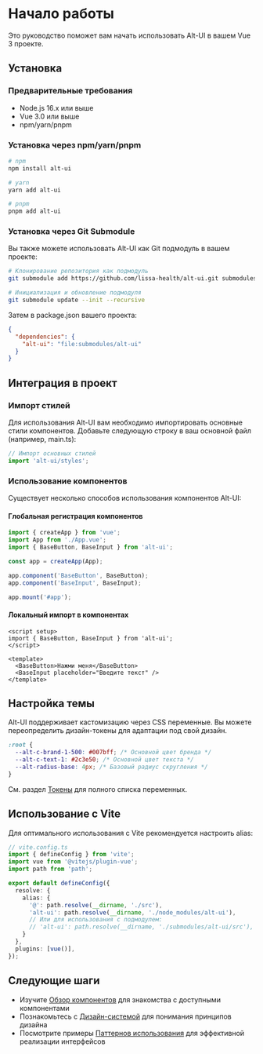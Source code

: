# Начало работы

Это руководство поможет вам начать использовать Alt-UI в вашем Vue 3 проекте.

## Установка

### Предварительные требования
- Node.js 16.x или выше
- Vue 3.0 или выше
- npm/yarn/pnpm

### Установка через npm/yarn/pnpm

```bash
# npm
npm install alt-ui

# yarn
yarn add alt-ui

# pnpm
pnpm add alt-ui
```

### Установка через Git Submodule

Вы также можете использовать Alt-UI как Git подмодуль в вашем проекте:

```bash
# Клонирование репозитория как подмодуль
git submodule add https://github.com/lissa-health/alt-ui.git submodules/alt-ui

# Инициализация и обновление подмодуля
git submodule update --init --recursive
```

Затем в package.json вашего проекта:

```json
{
  "dependencies": {
    "alt-ui": "file:submodules/alt-ui"
  }
}
```

## Интеграция в проект

### Импорт стилей

Для использования Alt-UI вам необходимо импортировать основные стили компонентов. Добавьте следующую строку в ваш основной файл (например, main.ts):

```typescript
// Импорт основных стилей
import 'alt-ui/styles';
```

### Использование компонентов

Существует несколько способов использования компонентов Alt-UI:

#### Глобальная регистрация компонентов

```typescript
import { createApp } from 'vue';
import App from './App.vue';
import { BaseButton, BaseInput } from 'alt-ui';

const app = createApp(App);

app.component('BaseButton', BaseButton);
app.component('BaseInput', BaseInput);

app.mount('#app');
```

#### Локальный импорт в компонентах

```vue
<script setup>
import { BaseButton, BaseInput } from 'alt-ui';
</script>

<template>
  <BaseButton>Нажми меня</BaseButton>
  <BaseInput placeholder="Введите текст" />
</template>
```

## Настройка темы

Alt-UI поддерживает кастомизацию через CSS переменные. Вы можете переопределить дизайн-токены для адаптации под свой дизайн.

```css
:root {
  --alt-c-brand-1-500: #007bff; /* Основной цвет бренда */
  --alt-c-text-1: #2c3e50; /* Основной цвет текста */
  --alt-radius-base: 4px; /* Базовый радиус скругления */
}
```

См. раздел [Токены](/tokens/design-tokens) для полного списка переменных.

## Использование с Vite

Для оптимального использования с Vite рекомендуется настроить alias:

```typescript
// vite.config.ts
import { defineConfig } from 'vite';
import vue from '@vitejs/plugin-vue';
import path from 'path';

export default defineConfig({
  resolve: {
    alias: {
      '@': path.resolve(__dirname, './src'),
      'alt-ui': path.resolve(__dirname, './node_modules/alt-ui'),
      // Или для использования с подмодулем:
      // 'alt-ui': path.resolve(__dirname, './submodules/alt-ui/src'),
    }
  },
  plugins: [vue()],
});
```

## Следующие шаги

- Изучите [Обзор компонентов](/components/overview) для знакомства с доступными компонентами
- Познакомьтесь с [Дизайн-системой](/overview) для понимания принципов дизайна
- Посмотрите примеры [Паттернов использования](/components/patterns) для эффективной реализации интерфейсов 